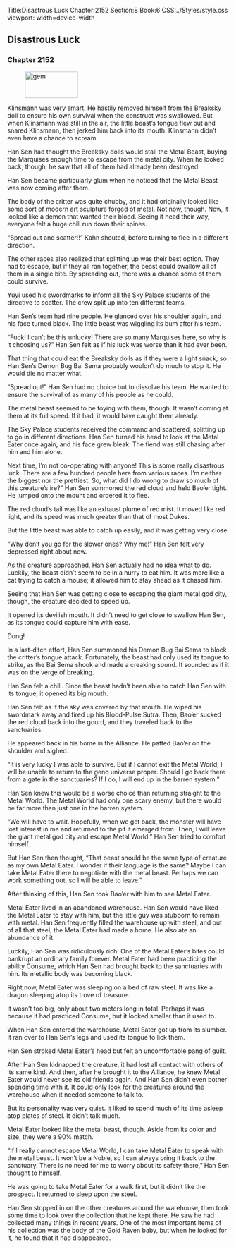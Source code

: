 Title:Disastrous Luck 
Chapter:2152 
Section:8 
Book:6 
CSS:../Styles/style.css 
viewport: width=device-width
  
## Disastrous Luck
### Chapter 2152 
<figure>
	<img src="../Images/gem.gif" alt="gem" id="gem" width="120" height="60" />
</figure>
  

  
  Klinsmann was very smart. He hastily removed himself from the Breaksky doll to ensure his own survival when the construct was swallowed. But when Klinsmann was still in the air, the little beast’s tongue flew out and snared Klinsmann, then jerked him back into its mouth. Klinsmann didn’t even have a chance to scream.

Han Sen had thought the Breaksky dolls would stall the Metal Beast, buying the Marquises enough time to escape from the metal city. When he looked back, though, he saw that all of them had already been destroyed.

Han Sen became particularly glum when he noticed that the Metal Beast was now coming after them.

The body of the critter was quite chubby, and it had originally looked like some sort of modern art sculpture forged of metal. Not now, though. Now, it looked like a demon that wanted their blood. Seeing it head their way, everyone felt a huge chill run down their spines.

“Spread out and scatter!!” Kahn shouted, before turning to flee in a different direction.

The other races also realized that splitting up was their best option. They had to escape, but if they all ran together, the beast could swallow all of them in a single bite. By spreading out, there was a chance some of them could survive.

Yuyi used his swordmarks to inform all the Sky Palace students of the directive to scatter. The crew split up into ten different teams.

Han Sen’s team had nine people. He glanced over his shoulder again, and his face turned black. The little beast was wiggling its bum after his team.

“Fuck! I can’t be this unlucky! There are so many Marquises here, so why is it choosing us?” Han Sen felt as if his luck was worse than it had ever been.

That thing that could eat the Breaksky dolls as if they were a light snack, so Han Sen’s Demon Bug Bai Sema probably wouldn’t do much to stop it. He would die no matter what.

“Spread out!” Han Sen had no choice but to dissolve his team. He wanted to ensure the survival of as many of his people as he could.

The metal beast seemed to be toying with them, though. It wasn’t coming at them at its full speed. If it had, it would have caught them already.

The Sky Palace students received the command and scattered, splitting up to go in different directions. Han Sen turned his head to look at the Metal Eater once again, and his face grew bleak. The fiend was still chasing after him and him alone.

Next time, I’m not co-operating with anyone! This is some really disastrous luck. There are a few hundred people here from various races. I’m neither the biggest nor the prettiest. So, what did I do wrong to draw so much of this creature’s ire?” Han Sen summoned the red cloud and held Bao’er tight. He jumped onto the mount and ordered it to flee.

The red cloud’s tail was like an exhaust plume of red mist. It moved like red light, and its speed was much greater than that of most Dukes.

But the little beast was able to catch up easily, and it was getting very close.

“Why don’t you go for the slower ones? Why me!” Han Sen felt very depressed right about now.

As the creature approached, Han Sen actually had no idea what to do. Luckily, the beast didn’t seem to be in a hurry to eat him. It was more like a cat trying to catch a mouse; it allowed him to stay ahead as it chased him.

Seeing that Han Sen was getting close to escaping the giant metal god city, though, the creature decided to speed up.

It opened its devilish mouth. It didn’t need to get close to swallow Han Sen, as its tongue could capture him with ease.

Dong!

In a last-ditch effort, Han Sen summoned his Demon Bug Bai Sema to block the critter’s tongue attack. Fortunately, the beast had only used its tongue to strike, as the Bai Sema shook and made a creaking sound. It sounded as if it was on the verge of breaking.

Han Sen felt a chill. Since the beast hadn’t been able to catch Han Sen with its tongue, it opened its big mouth.

Han Sen felt as if the sky was covered by that mouth. He wiped his swordmark away and fired up his Blood-Pulse Sutra. Then, Bao’er sucked the red cloud back into the gourd, and they traveled back to the sanctuaries.

He appeared back in his home in the Alliance. He patted Bao’er on the shoulder and sighed.

“It is very lucky I was able to survive. But if I cannot exit the Metal World, I will be unable to return to the geno universe proper. Should I go back there from a gate in the sanctuaries? If I do, I will end up in the barren system.”

Han Sen knew this would be a worse choice than returning straight to the Metal World. The Metal World had only one scary enemy, but there would be far more than just one in the barren system.

“We will have to wait. Hopefully, when we get back, the monster will have lost interest in me and returned to the pit it emerged from. Then, I will leave the giant metal god city and escape Metal World.” Han Sen tried to comfort himself.

But Han Sen then thought, “That beast should be the same type of creature as my own Metal Eater. I wonder if their language is the same? Maybe I can take Metal Eater there to negotiate with the metal beast. Perhaps we can work something out, so I will be able to leave.”

After thinking of this, Han Sen took Bao’er with him to see Metal Eater.

Metal Eater lived in an abandoned warehouse. Han Sen would have liked the Metal Eater to stay with him, but the little guy was stubborn to remain with metal. Han Sen frequently filled the warehouse up with steel, and out of all that steel, the Metal Eater had made a home. He also ate an abundance of it.

Luckily, Han Sen was ridiculously rich. One of the Metal Eater’s bites could bankrupt an ordinary family forever. Metal Eater had been practicing the ability Consume, which Han Sen had brought back to the sanctuaries with him. Its metallic body was becoming black.

Right now, Metal Eater was sleeping on a bed of raw steel. It was like a dragon sleeping atop its trove of treasure.

It wasn’t too big, only about two meters long in total. Perhaps it was because it had practiced Consume, but it looked smaller than it used to.

When Han Sen entered the warehouse, Metal Eater got up from its slumber. It ran over to Han Sen’s legs and used its tongue to lick them.

Han Sen stroked Metal Eater’s head but felt an uncomfortable pang of guilt.

After Han Sen kidnapped the creature, it had lost all contact with others of its same kind. And then, after he brought it to the Alliance, he knew Metal Eater would never see its old friends again. And Han Sen didn’t even bother spending time with it. It could only look for the creatures around the warehouse when it needed someone to talk to.

But its personality was very quiet. It liked to spend much of its time asleep atop plates of steel. It didn’t talk much.

Metal Eater looked like the metal beast, though. Aside from its color and size, they were a 90% match.

“If I really cannot escape Metal World, I can take Metal Eater to speak with the metal beast. It won’t be a Noble, so I can always bring it back to the sanctuary. There is no need for me to worry about its safety there,” Han Sen thought to himself.

He was going to take Metal Eater for a walk first, but it didn’t like the prospect. It returned to sleep upon the steel.

Han Sen stopped in on the other creatures around the warehouse, then took some time to look over the collection that he kept there. He saw he had collected many things in recent years. One of the most important items of his collection was the body of the Gold Raven baby, but when he looked for it, he found that it had disappeared.

